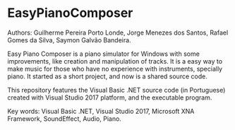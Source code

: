# EasyPianoComposer
Authors: Guilherme Pereira Porto Londe, Jorge Menezes dos Santos, Rafael Gomes da Silva, Saymon Galvão Bandeira.

Easy Piano Composer is a piano simulator for Windows with some improvements, like creation and manipulation of tracks. 
It is a easy way to make music for those who have no experience with instruments, specially piano. 
It started as a short project, and now is a shared source code.

This repository features the Visual Basic .NET source code (in Portuguese) created with Visual Studio 2017 platform, and the executable program.

Key words: Visual Basic .NET, Visual Studio 2017, Microsoft XNA Framework, SoundEffect, Audio, Piano.
